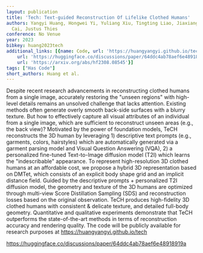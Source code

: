 ```yaml
---
layout: publication
title: 'Tech: Text-guided Reconstruction Of Lifelike Clothed Humans'
authors: Yangyi Huang, Hongwei Yi, Yuliang Xiu, Tingting Liao, Jiaxiang Tang, Deng
  Cai, Justus Thies
conference: No Venue
year: 2023
bibkey: huang2023tech
additional_links: [{name: Code, url: 'https://huangyangyi.github.io/tech'}, {name: Code,
    url: 'https://huggingface.co/discussions/paper/64ddc4ab78aef6e48918919a'}, {name: Paper,
    url: 'https://arxiv.org/abs/hf2308.08545'}]
tags: ["Has Code"]
short_authors: Huang et al.
---
```

Despite recent research advancements in reconstructing clothed humans from a single image, accurately restoring the "unseen regions" with high-level details remains an unsolved challenge that lacks attention. Existing methods often generate overly smooth back-side surfaces with a blurry texture. But how to effectively capture all visual attributes of an individual from a single image, which are sufficient to reconstruct unseen areas (e.g., the back view)? Motivated by the power of foundation models, TeCH reconstructs the 3D human by leveraging 1) descriptive text prompts (e.g., garments, colors, hairstyles) which are automatically generated via a garment parsing model and Visual Question Answering (VQA), 2) a personalized fine-tuned Text-to-Image diffusion model (T2I) which learns the "indescribable" appearance. To represent high-resolution 3D clothed humans at an affordable cost, we propose a hybrid 3D representation based on DMTet, which consists of an explicit body shape grid and an implicit distance field. Guided by the descriptive prompts + personalized T2I diffusion model, the geometry and texture of the 3D humans are optimized through multi-view Score Distillation Sampling (SDS) and reconstruction losses based on the original observation. TeCH produces high-fidelity 3D clothed humans with consistent & delicate texture, and detailed full-body geometry. Quantitative and qualitative experiments demonstrate that TeCH outperforms the state-of-the-art methods in terms of reconstruction accuracy and rendering quality. The code will be publicly available for research purposes at https://huangyangyi.github.io/tech

https://huggingface.co/discussions/paper/64ddc4ab78aef6e48918919a